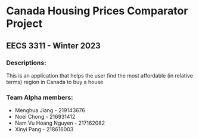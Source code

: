 # Canada Housing Prices Comparator Project

## EECS 3311 - Winter 2023

### Descriptions:

This is an application that helps the user find the most affordable (in relative terms) region in Canada to buy a house

### Team Alpha members:

- Menghua Jiang - 219143676
- Noel Chong - 216931412
- Nam Vu Hoang Nguyen - 217162082
- Xinyi Pang - 218616003
